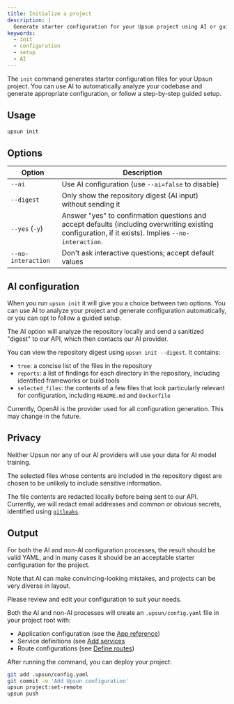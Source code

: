 ```yaml
---
title: Initialize a project
description: |
  Generate starter configuration for your Upsun project using AI or guided setup.
keywords:
  - init
  - configuration
  - setup
  - AI
---
```


The `init` command generates starter configuration files for your Upsun project. You can use AI to automatically analyze your codebase and generate appropriate configuration, or follow a step-by-step guided setup.

## Usage

```bash
upsun init
```

## Options

| Option             | Description                                                                                                                                          |
|--------------------|------------------------------------------------------------------------------------------------------------------------------------------------------|
| `--ai`             | Use AI configuration (use `--ai=false` to disable)                                                                                                   |
| `--digest`         | Only show the repository digest (AI input) without sending it                                                                                        |
| `--yes` (`-y`)     | Answer "yes" to confirmation questions and accept defaults (including overwriting existing configuration, if it exists). Implies `--no-interaction`. |
| `--no-interaction` | Don't ask interactive questions; accept default values                                                                                               |

## AI configuration

When you run `upsun init` it will give you a choice between two options. You can use AI to analyze your project and generate configuration automatically, or you can opt to follow a guided setup.

The AI option will analyze the repository locally and send a sanitized "digest" to our API, which then contacts our AI provider.

You can view the repository digest using `upsun init --digest`. It contains:

* `tree`: a concise list of the files in the repository
* `reports`: a list of findings for each directory in the repository, including identified frameworks or build tools
* `selected_files`: the contents of a few files that look particularly relevant for configuration, including `README.md` and `Dockerfile`

Currently, OpenAI is the provider used for all configuration generation. This may change in the future.

## Privacy

Neither Upsun nor any of our AI providers will use your data for AI model training.

The selected files whose contents are included in the repository digest are chosen to be unlikely to include sensitive information.

The file contents are redacted locally before being sent to our API. Currently, we will redact email addresses and common or obvious secrets, identified using [`gitleaks`](https://github.com/gitleaks/gitleaks).

## Output

For both the AI and non-AI configuration processes, the result should be valid YAML, and in many cases it should be an acceptable starter configuration for the project.

Note that AI can make convincing-looking mistakes, and projects can be very diverse in layout.

Please review and edit your configuration to suit your needs.

Both the AI and non-AI processes will create an `.upsun/config.yaml` file in your project root with:

* Application configuration (see the [App reference](/create-apps/app-reference/_index.md))
* Service definitions (see [Add services](/add-services/_index.md)
* Route configurations (see [Define routes](/define-routes/_index.md))

After running the command, you can deploy your project:

```bash
git add .upsun/config.yaml
git commit -m 'Add Upsun configuration'
upsun project:set-remote
upsun push
```
